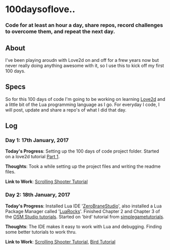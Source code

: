# 100daysoflove..
### Code for at least an hour a day, share repos, record challenges to overcome them, and repeat the next day.

## About
I've been playing aroudn with Love2d on and off for a frew years now but never really doing anything awesome with it, so I use this to kick off my first 100 days.

## Specs
So for this 100 days of code I'm going to be working on learning [Love2d](http://love2d.org) and a little bit of the Lua programming language as I go. For everyday I code, I will post, update and share a repo's of what I did that day. 

## Log
### Day 1: 17th January, 2017

**Today's Progress**: Setting up the 100 days of code project folder. Started on a love2d tutorial [Part 1](http://www.osmstudios.com/tutorials/your-first-love2d-game-in-200-lines-part-1-of-3). 

**Thoughts**: Took a while setting up the project files and writing the readme files.

**Link to Work**: [Scrolling Shooter Tutorial](https://github.com/fergstar/100daysof/tree/master/love/ScrollingShooter)

### Day 2: 18th January, 2017

**Today's Progress**: Installed Lua IDE '[ZeroBraneStudio](https://studio.zerobrane.com/)', also installed a Lua Package Manager called '[LuaRocks](https://luarocks.org/)'. Finished Chapter 2 and Chapter 3 of the [OSM Studio tutorials](http://osmstudios.com/tutorials/your-first-love2d-game-in-200-lines-part-2-of-3). Started on 'bird' tutorial from [simplegametutorials](https://simplegametutorials.github.io/bird).

**Thoughts**: The IDE makes it easy to work with Lua and debugging. Finding some better tutorials to work thru.

**Link to Work**: [Scrolling Shooter Tutorial](https://github.com/fergstar/100daysof/tree/master/love/ScrollingShooter), [Bird Tutorial](https://github.com/fergstar/100daysof/tree/master/love)